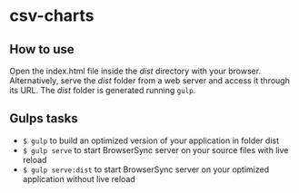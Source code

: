# csv-charts

## How to use

Open the index.html file inside the *dist* directory with your browser.
Alternatively, serve the *dist* folder from a web server and access it through its URL.
The *dist* folder is generated running `gulp`.

## Gulps tasks

- `$ gulp` to build an optimized version of your application in folder dist
- `$ gulp serve` to start BrowserSync server on your source files with live reload
- `$ gulp serve:dist` to start BrowserSync server on your optimized application without live reload
